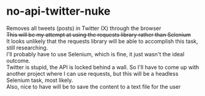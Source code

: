 # no-api-twitter-nuke
Removes all tweets (posts) in Twitter (X) through the browser  
~~This will be my attempt at using the requests library rather than Selenium~~  
It looks unlikely that the requests library will be able to accomplish this task, still researching.  
I'll probably have to use Selenium, which is fine, it just wasn't the ideal outcome.  
Twitter is stupid, the API is locked behind a wall. So I'll have to come up with another project where I can use requests, but this will be a headless Selenium task, most likely.  
Also, nice to have will be to save the content to a text file for the user
